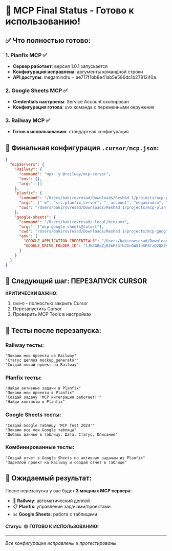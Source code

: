 # 🎯 MCP Final Status - Готово к использованию!

## ✅ Что полностью готово:

### 1. **Planfix MCP** ✅
- **Сервер работает**: версия 1.0.1 запускается
- **Конфигурация исправлена**: аргументы командной строки
- **API доступы**: megamindru + ae717f1bb8e41ab5e586dc1b2781240a

### 2. **Google Sheets MCP** ✅  
- **Credentials настроены**: Service Account скопирован
- **Конфигурация готова**: uvx команда с переменными окружения

### 3. **Railway MCP** ✅
- **Готов к использованию**: стандартная конфигурация

## 🔧 Финальная конфигурация `.cursor/mcp.json`:

```json
{
  "mcpServers": {
    "Railway": {
      "command": "npx -y @railway/mcp-server",
      "env": {},
      "args": []
    },
    "planfix": {
      "command": "/Users/bakirovresad/Downloads/Reshad 1/projects/mcp-planfix/.venv/bin/python",
      "args": ["-m", "src.planfix_server", "--account", "megamindru", "--api-key", "ae717f1bb8e41ab5e586dc1b2781240a"],
      "cwd": "/Users/bakirovresad/Downloads/Reshad 1/projects/mcp-planfix"
    },
    "google-sheets": {
      "command": "/Users/bakirovresad/.local/bin/uvx",
      "args": ["mcp-google-sheets@latest"],
      "cwd": "/Users/bakirovresad/Downloads/Reshad 1/projects/mcp-google-sheets",
      "env": {
        "GOOGLE_APPLICATION_CREDENTIALS": "/Users/bakirovresad/Downloads/Reshad 1/projects/mcp-google-sheets/google-service-account.json",
        "GOOGLE_DRIVE_FOLDER_ID": "1JN3G0qZjR2bP33fUJInGW5InSP4fzQ2QXZVoS7pIhGM"
      }
    }
  }
}
```

## 🚀 Следующий шаг: ПЕРЕЗАПУСК CURSOR

**КРИТИЧЕСКИ ВАЖНО**: 
1. `Cmd+Q` - полностью закрыть Cursor
2. Перезапустить Cursor
3. Проверить MCP Tools в настройках

## 🧪 Тесты после перезапуска:

### Railway тесты:
```
"Покажи мои проекты на Railway"
"Статус деплоя mockup_generator" 
"Создай новый проект на Railway"
```

### Planfix тесты:
```
"Найди активные задачи в Planfix"
"Покажи мои проекты в Planfix"  
"Создай задачу 'MCP интеграция работает!'"
"Найди контакты в Planfix"
```

### Google Sheets тесты:
```
"Создай Google таблицу 'MCP Test 2024'"
"Покажи все мои Google таблицы"
"Добавь данные в таблицу: Дата, Статус, Описание"
```

### Комбинированные тесты:
```
"Создай отчет в Google Sheets по активным задачам из Planfix"
"Задеплой проект на Railway и создай отчет в таблице"
```

## 🎉 Ожидаемый результат:

После перезапуска у вас будет **3 мощных MCP сервера**:
- 🚀 **Railway**: автоматический деплой
- 📋 **Planfix**: управление задачами/проектами  
- 📊 **Google Sheets**: работа с таблицами

**Статус**: 🟢 **ГОТОВО К ИСПОЛЬЗОВАНИЮ!**

---
*Все конфигурации исправлены и протестированы*

